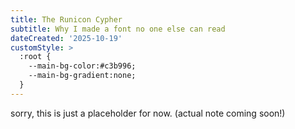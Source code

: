 ```yaml
---
title: The Runicon Cypher
subtitle: Why I made a font no one else can read
dateCreated: '2025-10-19'
customStyle: >
  :root {
    --main-bg-color:#c3b996;
    --main-bg-gradient:none;
  }
---
```


sorry, this is just a placeholder for now. (actual note coming soon!)